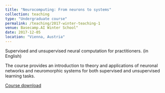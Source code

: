 ```yaml
---
title: "Neurocomputing: From neurons to systems"
collection: teaching
type: "Undergraduate course"
permalink: /teaching/2017-winter-teaching-1
venue: Basecamp.AI Winter School"
date: 2017-12-05
location: "Vienna, Austria"
---
```


Supervised and unsupervised neural computation for practitioners. (in English)

The course provides an introduction to theory and applications of neuronal networks and neuromorphic systems for both supervised and unsupervised learning tasks.

 [Course download](https://github.com/caxenie/cristianaxenie.github.io/raw/master/files/https://github.com/caxenie/cristianaxenie.github.io/raw/master/files/CristianAxenie_Neural_Learning_Algorithms_Lecture_Axenie_NST_Basecamp_2017.pdf)
